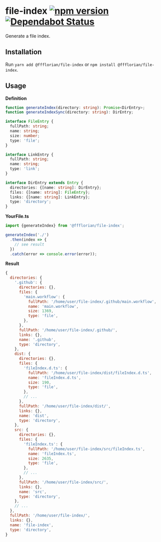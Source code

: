 # file-index [![npm version](https://img.shields.io/npm/v/@ffflorian/file-index.svg?style=flat)](https://www.npmjs.com/package/@ffflorian/file-index) [![Dependabot Status](https://api.dependabot.com/badges/status?host=github&repo=ffflorian/file-index)](https://dependabot.com)

Generate a file index.

## Installation

Run `yarn add @ffflorian/file-index` or `npm install @ffflorian/file-index`.

## Usage

**Definition**

```ts
function generateIndex(directory: string): Promise<DirEntry>;
function generateIndexSync(directory: string): DirEntry;

interface FileEntry {
  fullPath: string;
  name: string;
  size: number;
  type: 'file';
}

interface LinkEntry {
  fullPath: string;
  name: string;
  type: 'link';
}

interface DirEntry extends Entry {
  directories: {[name: string]: DirEntry};
  files: {[name: string]: FileEntry};
  links: {[name: string]: LinkEntry};
  type: 'directory';
}
```

**YourFile.ts**

```ts
import {generateIndex} from '@ffflorian/file-index';

generateIndex('./')
  .then(index => {
    // see result
  })
  .catch(error => console.error(error));
```

**Result**

```js
{
  directories: {
    '.github': {
      directories: {},
      files: {
        'main.workflow': {
          fullPath: '/home/user/file-index/.github/main.workflow',
          name: 'main.workflow',
          size: 1369,
          type: 'file',
        },
      },
      fullPath: '/home/user/file-index/.github/',
      links: {},
      name: '.github',
      type: 'directory',
    },
    dist: {
      directories: {},
      files: {
        'fileIndex.d.ts': {
          fullPath: '/home/user/file-index/dist/fileIndex.d.ts',
          name: 'fileIndex.d.ts',
          size: 190,
          type: 'file',
        },
        // ...
      },
      fullPath: '/home/user/file-index/dist/',
      links: {},
      name: 'dist',
      type: 'directory',
    },
    src: {
      directories: {},
      files: {
        'fileIndex.ts': {
          fullPath: '/home/user/file-index/src/fileIndex.ts',
          name: 'fileIndex.ts',
          size: 2635,
          type: 'file',
        },
        // ...
      },
      fullPath: '/home/user/file-index/src/',
      links: {},
      name: 'src',
      type: 'directory',
    },
    // ...
  },
  fullPath: '/home/user/file-index/',
  links: {},
  name: 'file-index',
  type: 'directory',
}
```
